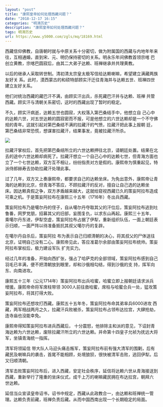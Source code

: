 ```yaml
---
layout: "post"
title: "康熙皇帝如何处理西藏问题？"
date: "2018-12-17 16:15"
categories: "明清历史"
description: "康熙皇帝如何处理西藏问题？"
tags: 明清历史
url: https://www.y5000.com/zgls/mq/18169.html
---
```






西藏信仰佛教，自唐朝时就与中原关系十分密切，做为附属国的西藏与内地年年来往，互相通婚，直到宋、元、明仍保持密切的关系。明永乐年间佛教首领宗喀
巴创立黄教，宗喀巴圆寂后，由其二大弟子达赖、班禅继承并共理黄教。

以后的继承人采取转世制。清初清太宗皇太极写信给达赖喇嘛，希望建立满藏两族友好关
系。此时，漠西蒙古的和硕特部顾实汗迁往青海并与达赖五世、班禅四世建立友好关系。

他们对统治西藏的藏巴汗不满，由顾实汗出兵，杀死藏巴汗并与达赖、班禅 共管西藏。顾实汗与清朝关系密切，这时的西藏出现了暂时的稳定。

不久，顾实汗病逝，达赖五世也圆寂，大权落入第巴桑结手中，他想立自
己心中的达赖六世，对五世达赖的圆寂密而不报，可是他想立的六世达赖却是一个不守佛规的青年。这就引起对第巴桑结不满的拉藏汗的气愤，拉藏汗把此事上报朝
廷，第巴桑结非常恐慌，想谋害拉藏汗，结果事发，竟被拉藏汗所杀。

![](https://img.y5000.com/uploads/allimg/170329/8-1F3291H414635.jpg)

拉藏汗掌权后，首先把第巴桑结所立的六世达赖押往北京，请朝廷处置。结果在北去的途中六世达赖却病死了。拉藏汗想立一个自己心中的达赖七世，但青海方面也立了一个七世达赖，双方互不相让，纷纷指责对方是假的。康熙帝为慎重起见，特派侍郎赫寿去协助拉藏汗处理此事。

过了几年，双方又上奏康熙帝，都要求自己的达赖坐床。为免出意外，康熙帝让青海的达赖到北京，但青海不答应，不顾拉藏汗的反对，擅自让自己选的达赖坐
床。因达赖真假之争，双方矛盾越来越大，这就给窥视西藏已久的策妄阿拉布造成可乘之机。于是策妄阿拉布在康熙三十五年（1716年）冬出兵西藏。

策妄阿拉布乃是噶尔丹的侄子，自从噶尔丹夺取其父的汗位后，策妄阿拉布逃到吐鲁番，网罗党朋，招募其父的旧部，妄图复仇，以求东山再起。康熙三十五年，
乘噶尔丹东进，伊犁空虚，策妄阿拉布占据了伊犁，重新组织队伍，一面上朝廷表示归顺，一面严阵以待准备抵抗其叔父噶尔丹的复辟。

在噶尔丹自杀后，策妄阿拉
布为表示自己归顺清朝的决心，将其叔父的尸体送往北京，证明自己没有二心。康熙帝见此，答应准葛尔余部由策妄阿拉布统帅。策妄阿拉布掌权后，极力建设军队 扩充实力。

经过几年的准备，开始向西扩张，强占了哈萨克的全部领域，策妄阿拉布感到自己羽毛已丰满，便不把清朝放到眼里，却和沙俄相勾结，得到沙俄的支
持，挥军向东、向南进攻。

康熙五十三年（公元1714年）策妄阿拉布出兵哈蜜，哈蜜立即上报朝廷请求派兵增援。康熙帝命将军席柱带领
3000人前往救哈蜜，席柱与哈蜜合兵一处，猛攻策妄阿拉布，将其打得大败。

策妄阿拉布还想攻打西藏。康熙五十五年冬，策妄阿拉布命其弟率兵6000进攻
西藏，两军相战两月之久，拉藏汗兵败被杀，策妄阿拉布占领布达拉宫，大肆抢劫，连寺庙也没能幸免。

康熙帝得知策妄阿拉布进兵西藏后，
十分震怒，他排除主和派的意见，下诏封青海达赖为六世达赖，废除拉藏汗所立的六世达赖。并命第十四皇子允祯为抚远大将军，坐镇青海统一指挥。

清军将领延信 带大队人马迎头痛击叛军，策妄阿拉布前有强大清军的围剿，后有藏民及喇嘛兵的袭击，首尾不能相顾，处境狼狈，很快被清军击败，逃回伊犁。后又归顺清朝。

清军击败策妄阿拉布后，进入西藏，安定社会秩序，延信将达赖六世从青海接送到西藏，重新举行了隆重的坐床仪式，成千上万的喇嘛藏民拥在布达拉宫，朝拜六 世达赖。

延信当众宣读皇帝诏书，诏书中规定，西藏从此政教合一，由达赖和班禅统一管理。达赖负责前藏，班禅负责后藏。从而中国西南出现一个长期稳定的局面。
